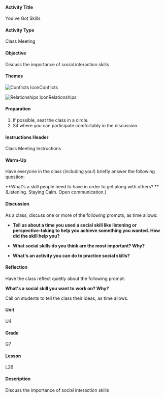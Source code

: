 #### Activity Title
You've Got Skills
#### Activity Type
Class Meeting
#### Objective
Discuss the importance of social interaction skills
#### Themes
![Conflicts Icon](http://v5cmservice.secondstep.org/MS3TP_IMAGES/SKILLS/SKILLS_SMALL_IMAGES/conflicts-sm.png)Conflicts
 
![Relationships Icon](http://v5cmservice.secondstep.org/MS3TP_IMAGES/SKILLS/SKILLS_SMALL_IMAGES/relationships-sm.png)Relationships
 

#### Preparation
1. If possible, seat the class in a circle.
2. Sit where you can participate comfortably in the discussion.

#### Instructions Header
Class Meeting Instructions
#### Warm-Up
Have everyone in the class (including you!) briefly answer the following question: 

**What's a skill people need to have in order to get along with others? **<br/>
            (Listening. Staying Calm. Open communication.)
#### Discussion
As a class, discuss one or more of the following prompts, as time allows:


-  **Tell us about a time you used a social skill like listening or perspective-taking to help you achieve something you wanted. How did the skill help you?**

-  **What social skills do you think are the most important? Why?**

-  **What's an activity you can do to practice social skills?**
#### Reflection
Have the class reflect quietly about the following prompt:

**What's a social skill you want to work on? Why?**

Call on students to tell the class their ideas, as time allows.
#### Unit
U4
#### Grade
G7
#### Lesson
L26
#### Description
Discuss the importance of social interaction skills
